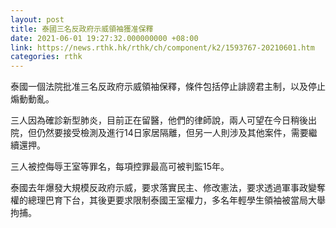 ```yaml
---
layout: post
title: 泰國三名反政府示威領袖獲准保釋
date: 2021-06-01 19:27:32.000000000 +08:00
link: https://news.rthk.hk/rthk/ch/component/k2/1593767-20210601.htm
categories: rthk
---
```


泰國一個法院批准三名反政府示威領袖保釋，條件包括停止誹謗君主制，以及停止煽動動亂。

三人因為確診新型肺炎，目前正在留醫，他們的律師說，兩人可望在今日稍後出院，但仍然要接受檢測及進行14日家居隔離，但另一人則涉及其他案件，需要繼續還押。

三人被控侮辱王室等罪名，每項控罪最高可被判監15年。

泰國去年爆發大規模反政府示威，要求落實民主、修改憲法，要求透過軍事政變奪權的總理巴育下台，其後更要求限制泰國王室權力，多名年輕學生領袖被當局大舉拘捕。
